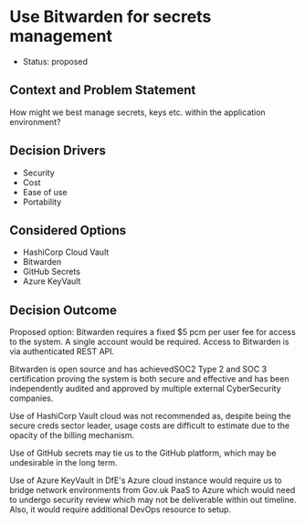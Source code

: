 # Use Bitwarden for secrets management

* Status: proposed

## Context and Problem Statement

How might we best manage secrets, keys etc. within the application environment?

## Decision Drivers

* Security
* Cost
* Ease of use
* Portability

## Considered Options

* HashiCorp Cloud Vault
* Bitwarden
* GitHub Secrets
* Azure KeyVault

## Decision Outcome

Proposed option: Bitwarden requires a fixed $5 pcm per user fee for access to the system. A single account would be required. Access to Bitwarden is via authenticated REST API. 

Bitwarden is open source and has achievedSOC2 Type 2 and SOC 3 certification proving the system is both secure and effective and has been independently audited and approved by multiple external CyberSecurity companies.

Use of HashiCorp Vault cloud was not recommended as, despite being the secure creds sector leader, usage costs are difficult to estimate due to the opacity of the billing mechanism.

Use of GitHub secrets may tie us to the GitHub platform, which may be undesirable in the long term.

Use of Azure KeyVault in DfE's Azure cloud instance would require us to bridge network environments from Gov.uk PaaS to Azure which would need to undergo security review which may not be deliverable within out timeline. Also, it would require additional DevOps resource to setup.